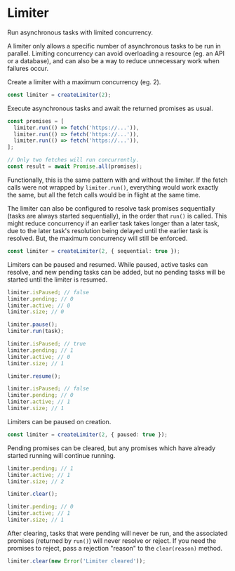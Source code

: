 # Limiter

Run asynchronous tasks with limited concurrency.

A limiter only allows a specific number of asynchronous tasks to be run in parallel. Limiting concurrency can avoid overloading a resource (eg. an API or a database), and can also be a way to reduce unnecessary work when failures occur.

Create a limiter with a maximum concurrency (eg. 2).

```ts
const limiter = createLimiter(2);
```

Execute asynchronous tasks and await the returned promises as usual.

```ts
const promises = [
  limiter.run(() => fetch('https://...')),
  limiter.run(() => fetch('https://...')),
  limiter.run(() => fetch('https://...')),
];

// Only two fetches will run concurrently.
const result = await Promise.all(promises);
```

Functionally, this is the same pattern with and without the limiter. If the fetch calls were not wrapped by `limiter.run()`, everything would work exactly the same, but all the fetch calls would be in flight at the same time.

The limiter can also be configured to resolve task promises sequentially (tasks are always started sequentially), in the order that `run()` is called. This might reduce concurrency if an earlier task takes longer than a later task, due to the later task's resolution being delayed until the earlier task is resolved. But, the maximum concurrency will still be enforced.

```ts
const limiter = createLimiter(2, { sequential: true });
```

Limiters can be paused and resumed. While paused, active tasks can resolve, and new pending tasks can be added, but no pending tasks will be started until the limiter is resumed.

```ts
limiter.isPaused; // false
limiter.pending; // 0
limiter.active; // 0
limiter.size; // 0

limiter.pause();
limiter.run(task);

limiter.isPaused; // true
limiter.pending; // 1
limiter.active; // 0
limiter.size; // 1

limiter.resume();

limiter.isPaused; // false
limiter.pending; // 0
limiter.active; // 1
limiter.size; // 1
```

Limiters can be paused on creation.

```ts
const limiter = createLimiter(2, { paused: true });
```

Pending promises can be cleared, but any promises which have already started running will continue running.

```ts
limiter.pending; // 1
limiter.active; // 1
limiter.size; // 2

limiter.clear();

limiter.pending; // 0
limiter.active; // 1
limiter.size; // 1
```

After clearing, tasks that were pending will never be run, and the associated promises (returned by `run()`) will never resolve or reject. If you need the promises to reject, pass a rejection "reason" to the `clear(reason)` method.

```ts
limiter.clear(new Error('Limiter cleared'));
```
